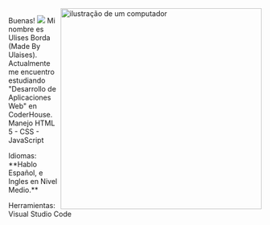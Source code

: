 <img src="https://raw.githubusercontent.com/MicaelliMedeiros/micaellimedeiros/master/image/computer-illustration.png" alt="ilustração de um computador" min-width="400px" max-width="400px" width="400px" align="right">

<p align="left"> 
  Buenas! <img src="https://em-content.zobj.net/source/animated-noto-color-emoji/356/waving-hand_1f44b.gif">
  Mi nombre es Ulises Borda (Made By Ulaises). 
  Actualmente me encuentro estudiando "Desarrollo de Aplicaciones Web" en CoderHouse. Manejo HTML 5 - CSS - JavaScript
</p>

<p align="left">
  Idiomas: **Hablo Español, e Ingles en Nivel Medio.**
</p>

<p align="left">
 Herramientas: Visual Studio Code
</p>
